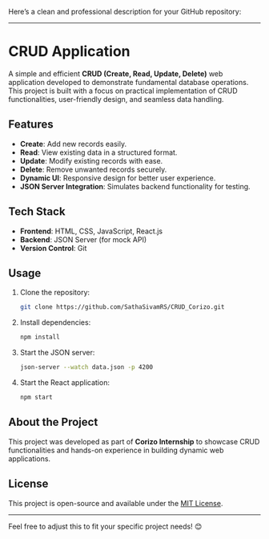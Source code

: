 Here’s a clean and professional description for your GitHub repository:

---

# CRUD Application

A simple and efficient **CRUD (Create, Read, Update, Delete)** web application developed to demonstrate fundamental database operations. This project is built with a focus on practical implementation of CRUD functionalities, user-friendly design, and seamless data handling.

## Features
- **Create**: Add new records easily.
- **Read**: View existing data in a structured format.
- **Update**: Modify existing records with ease.
- **Delete**: Remove unwanted records securely.
- **Dynamic UI**: Responsive design for better user experience.
- **JSON Server Integration**: Simulates backend functionality for testing.

## Tech Stack
- **Frontend**: HTML, CSS, JavaScript, React.js
- **Backend**: JSON Server (for mock API)
- **Version Control**: Git

## Usage
1. Clone the repository:
   ```bash
   git clone https://github.com/SathaSivamRS/CRUD_Corizo.git
   ```
2. Install dependencies:
   ```bash
   npm install
   ```
3. Start the JSON server:
   ```bash
   json-server --watch data.json -p 4200
   ```
4. Start the React application:
   ```bash
   npm start
   ```

## About the Project
This project was developed as part of **Corizo Internship** to showcase CRUD functionalities and hands-on experience in building dynamic web applications.

## License
This project is open-source and available under the [MIT License](LICENSE).

---

Feel free to adjust this to fit your specific project needs! 😊
